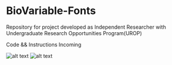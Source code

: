 # BioVariable-Fonts
Repository for project developed as Independent Researcher with Undergraduate Research Opportunities Program(UROP)


Code && Instructions Incoming

![alt text](https://github.com/divadivadivad/BioVariable-Fonts/blob/main/Before-and-After-1.gif)
![alt text](https://github.com/divadivadivad/BioVariable-Fonts/blob/main/Eye-A.gif)

